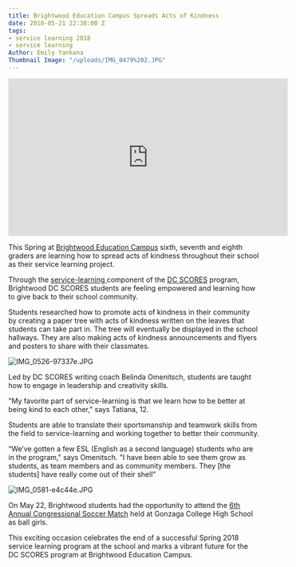 ```yaml
---
title: Brightwood Education Campus Spreads Acts of Kindness
date: 2018-05-21 22:38:00 Z
tags:
- service learning 2018
- service learning
Author: Emily Yankana
Thumbnail Image: "/uploads/IMG_0479%202.JPG"
---
```


<iframe width="560" height="315" src="https://www.youtube.com/embed/J3BD_1rqGVo" frameborder="0" allow="autoplay; encrypted-media" allowfullscreen></iframe>

This Spring at [Brightwood Education Campus](http://www.brightwoodec.org/) sixth, seventh and eighth graders are learning how to spread acts of kindness throughout their school as their service learning project.

Through the [service-learning ](https://www.dcscores.org/our-program/program-model/)component of the [DC SCORES](https://www.dcscores.org/) program, Brightwood DC SCORES students are feeling empowered and learning how to give back to their school community.

Students researched how to promote acts of kindness in their community by creating a paper tree with acts of kindness written on the leaves that students can take part in. The tree will eventually be displayed in the school hallways. They are also making acts of kindness announcements and flyers and posters to share with their classmates.

![IMG_0526-97337e.JPG](/uploads/IMG_0526-97337e.JPG)

Led by DC SCORES writing coach Belinda Omenitsch, students are taught how to engage in leadership and creativity skills.

"My favorite part of service-learning is that we learn how to be better at being kind to each other," says Tatiana, 12.

Students are able to translate their sportsmanship and teamwork skills from the field to service-learning and working together to better their community.

“We’ve gotten a few ESL (English as a second language) students who are in the program," says Omenitsch. "I have been able to see them grow as students, as team members and as community members. They \[the students\] have really come out of their shell”

![IMG_0581-e4c44e.JPG](/uploads/IMG_0581-e4c44e.JPG)

On May 22, Brightwood students had the opportunity to attend the [6th Annual Congressional Soccer Match](https://ussoccerfoundation.org/events/congressional-soccer-match) held at Gonzaga College High School as ball girls.

This exciting occasion celebrates the end of a successful Spring 2018 service learning program at the school and marks a vibrant future for the DC SCORES program at Brightwood Education Campus.
